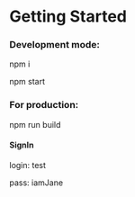 # Getting Started 

### Development mode:
 npm i
 
 npm start

### For production:
npm run build

#### SignIn
login: test

pass: iamJane
